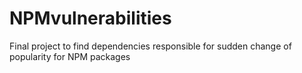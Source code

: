 # NPMvulnerabilities
Final project to find dependencies responsible for sudden change of popularity for NPM packages
